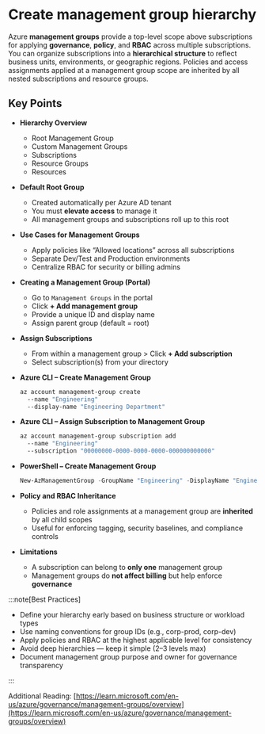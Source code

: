 # Create management group hierarchy

Azure **management groups** provide a top-level scope above subscriptions for applying **governance**, **policy**, and **RBAC** across multiple subscriptions. You can organize subscriptions into a **hierarchical structure** to reflect business units, environments, or geographic regions. Policies and access assignments applied at a management group scope are inherited by all nested subscriptions and resource groups.

## Key Points

- **Hierarchy Overview**
  - Root Management Group
  - Custom Management Groups
  - Subscriptions
  - Resource Groups
  - Resources
- **Default Root Group**
  - Created automatically per Azure AD tenant
  - You must **elevate access** to manage it
  - All management groups and subscriptions roll up to this root
- **Use Cases for Management Groups**
  - Apply policies like “Allowed locations” across all subscriptions
  - Separate Dev/Test and Production environments
  - Centralize RBAC for security or billing admins
- **Creating a Management Group (Portal)**
  - Go to `Management Groups` in the portal
  - Click **+ Add management group**
  - Provide a unique ID and display name
  - Assign parent group (default = root)
- **Assign Subscriptions**
  - From within a management group > Click **+ Add subscription**
  - Select subscription(s) from your directory
- **Azure CLI – Create Management Group**

  ```bash title="Shell"
  az account management-group create 
    --name "Engineering" 
    --display-name "Engineering Department"
  ```

- **Azure CLI – Assign Subscription to Management Group**

  ```bash title="Shell"
  az account management-group subscription add 
    --name "Engineering" 
    --subscription "00000000-0000-0000-0000-000000000000"
  ```

- **PowerShell – Create Management Group**

  ```powershell title="PowerShell"
  New-AzManagementGroup -GroupName "Engineering" -DisplayName "Engineering Department"
  ```

- **Policy and RBAC Inheritance**
  - Policies and role assignments at a management group are **inherited** by all child scopes
  - Useful for enforcing tagging, security baselines, and compliance controls
- **Limitations**
  - A subscription can belong to **only one** management group
  - Management groups do **not affect billing** but help enforce **governance**

:::note[Best Practices]

- Define your hierarchy early based on business structure or workload types
- Use naming conventions for group IDs (e.g., corp-prod, corp-dev)
- Apply policies and RBAC at the highest applicable level for consistency
- Avoid deep hierarchies — keep it simple (2–3 levels max)
- Document management group purpose and owner for governance transparency

:::

Additional Reading: [https://learn.microsoft.com/en-us/azure/governance/management-groups/overview](https://learn.microsoft.com/en-us/azure/governance/management-groups/overview)
